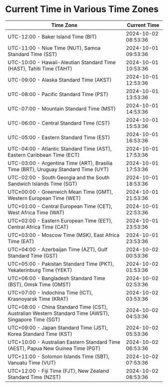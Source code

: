 # Current Time in Various Time Zones

| Time Zone | Current Time |
|-----------|--------------|
| UTC-12:00 - Baker Island Time (BIT) | 2024-10-02 08:53:36 |
| UTC-11:00 - Niue Time (NUT), Samoa Standard Time (SST) | 2024-10-01 09:53:36 |
| UTC-10:00 - Hawaii-Aleutian Standard Time (HAST), Tahiti Time (TAHT) | 2024-10-01 10:53:36 |
| UTC-09:00 - Alaska Standard Time (AKST) | 2024-10-01 12:53:36 |
| UTC-08:00 - Pacific Standard Time (PST) | 2024-10-01 13:53:36 |
| UTC-07:00 - Mountain Standard Time (MST) | 2024-10-01 14:53:36 |
| UTC-06:00 - Central Standard Time (CST) | 2024-10-01 15:53:36 |
| UTC-05:00 - Eastern Standard Time (EST) | 2024-10-01 16:53:36 |
| UTC-04:00 - Atlantic Standard Time (AST), Eastern Caribbean Time (ECT) | 2024-10-01 17:53:36 |
| UTC-03:00 - Argentina Time (ART), Brasília Time (BRT), Uruguay Standard Time (UYT) | 2024-10-01 17:53:36 |
| UTC-02:00 - South Georgia and the South Sandwich Islands Time (SGT) | 2024-10-01 18:53:36 |
| UTC±00:00 - Greenwich Mean Time (GMT), Western European Time (WET) | 2024-10-01 21:53:36 |
| UTC+01:00 - Central European Time (CET), West Africa Time (WAT) | 2024-10-01 22:53:36 |
| UTC+02:00 - Eastern European Time (EET), Central Africa Time (CAT) | 2024-10-01 23:53:36 |
| UTC+03:00 - Moscow Time (MSK), East Africa Time (EAT) | 2024-10-01 23:53:36 |
| UTC+04:00 - Azerbaijan Time (AZT), Gulf Standard Time (GST) | 2024-10-02 00:53:36 |
| UTC+05:00 - Pakistan Standard Time (PKT), Yekaterinburg Time (YEKT) | 2024-10-02 01:53:36 |
| UTC+06:00 - Bangladesh Standard Time (BST), Omsk Time (OMST) | 2024-10-02 02:53:36 |
| UTC+07:00 - Indochina Time (ICT), Krasnoyarsk Time (KRAT) | 2024-10-02 03:53:36 |
| UTC+08:00 - China Standard Time (CST), Australian Western Standard Time (AWST), Singapore Time (SGT) | 2024-10-02 04:53:36 |
| UTC+09:00 - Japan Standard Time (JST), Korea Standard Time (KST) | 2024-10-02 05:53:36 |
| UTC+10:00 - Australian Eastern Standard Time (AEST), Papua New Guinea Time (PGT) | 2024-10-02 06:53:36 |
| UTC+11:00 - Solomon Islands Time (SBT), Vanuatu Time (VUT) | 2024-10-02 07:53:36 |
| UTC+12:00 - Fiji Time (FJT), New Zealand Standard Time (NZST) | 2024-10-02 08:53:36 |
